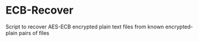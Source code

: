 # ECB-Recover
Script to recover AES-ECB encrypted plain text files from known encrypted-plain pairs of files
